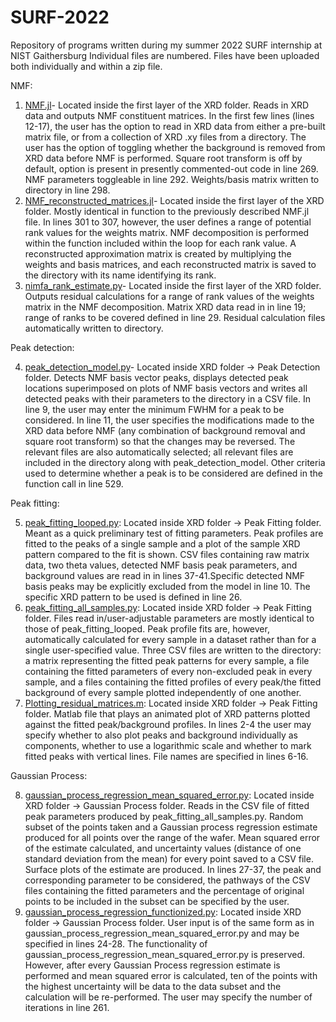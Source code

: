 # SURF-2022
Repository of programs written during my summer 2022 SURF internship at NIST Gaithersburg
Individual files are numbered. Files have been uploaded both individually and within a zip file. 

NMF:
1. [NMF.jl](https://github.com/marichard123/SURF-2022/blob/main/NMF.jl)- Located inside the first layer of the XRD folder. Reads in XRD data and outputs NMF constituent matrices. In the first few lines (lines 12-17), the user has the option to read in XRD data from either a pre-built matrix file, or from a collection of XRD .xy files from a directory. The user has the option of toggling whether the background is removed from XRD data before NMF is performed. Square root transform is off by default, option is present in presently commented-out code in line 269. NMF parameters toggleable in line 292. Weights/basis matrix written to directory in line 298.
2. [NMF_reconstructed_matrices.jl](https://github.com/marichard123/SURF-2022/blob/main/NMF_reconstructed_matrices.jl)- Located inside the first layer of the XRD folder. Mostly identical in function to the previously described NMF.jl file. In lines 301 to 307, however, the user defines a range of potential rank values for the weights matrix. NMF decomposition is performed within the function included within the loop for each rank value. A reconstructed approximation matrix is created by multiplying the weights and basis matrices, and each reconstructed matrix is saved to the directory with its name identifying its rank.
3. [nimfa_rank_estimate.py](https://github.com/marichard123/SURF-2022/blob/main/nimfa_rank_estimate.py)- Located inside the first layer of the XRD folder. Outputs residual calculations for a range of rank values of the weights matrix in the NMF decomposition. Matrix XRD data read in in line 19; range of ranks to be covered defined in line 29. Residual calculation files automatically written to directory.

Peak detection:

4. [peak_detection_model.py](https://github.com/marichard123/SURF-2022/blob/main/peak_detection_model.py)- Located inside XRD folder -> Peak Detection folder. Detects NMF basis vector peaks, displays detected peak locations superimposed on plots of NMF basis vectors and writes all detected peaks with their parameters to the directory in a CSV file. In line 9, the user may enter the minimum FWHM for a peak to be considered. In line 11, the user specifies the modifications made to the XRD data before NMF (any combination of background removal and square root transform) so that the changes may be reversed. The relevant files are also automatically selected; all relevant files are included in the directory along with peak_detection_model. Other criteria used to determine whether a peak is to be considered are defined in the function call in line 529.

Peak fitting:

5. [peak_fitting_looped.py](https://github.com/marichard123/SURF-2022/blob/main/peak_fitting_looped.py): Located inside XRD folder -> Peak Fitting folder. Meant as a quick preliminary test of fitting parameters. Peak profiles are fitted to the peaks of a single sample and a plot of the sample XRD pattern compared to the fit is shown. CSV files containing raw matrix data, two theta values, detected NMF basis peak parameters, and background values are read in in lines 37-41.Specific detected NMF basis peaks may be explicitly excluded from the model in line 10. The specific XRD pattern to be used is defined in line 26.
6. [peak_fitting_all_samples.py](https://github.com/marichard123/SURF-2022/blob/main/peak_fitting_all_samples.py): Located inside XRD folder -> Peak Fitting folder. Files read in/user-adjustable parameters are mostly identical to those of peak_fitting_looped. Peak profile fits are, however, automatically calculated for every sample in a dataset rather than for a single user-specified value. Three CSV files are written to the directory: a matrix representing the fitted peak patterns for every sample, a file containing the fitted parameters of every non-excluded peak in every sample, and a files containing the fitted profiles of every peak/the fitted background of every sample plotted independently of one another.
7. [Plotting_residual_matrices.m](https://github.com/marichard123/SURF-2022/blob/main/plotting_residual_matrices.m): Located inside XRD folder -> Peak Fitting folder. Matlab file that plays an animated plot of XRD patterns plotted against the fitted peak/background profiles. In lines 2-4 the user may specify whether to also plot peaks and background individually as components, whether to use a logarithmic scale and whether to mark fitted peaks with vertical lines. File names are specified in lines 6-16.

Gaussian Process:

8. [gaussian_process_regression_mean_squared_error.py](https://github.com/marichard123/SURF-2022/blob/main/gaussian_process_regression_mean_squared_error.py): Located inside XRD folder -> Gaussian Process folder. Reads in the CSV file of fitted peak parameters produced by peak_fitting_all_samples.py. Random subset of the points taken and a Gaussian process regression estimate produced for all points over the range of the wafer. Mean squared error of the estimate calculated, and uncertainty values (distance of one standard deviation from the mean) for every point saved to a CSV file. Surface plots of the estimate are produced. In lines 27-37, the peak and corresponding parameter to be considered, the pathways of the CSV files containing the fitted parameters and the percentage of original points to be included in the subset can be specified by the user.
9. [gaussian_process_regression_functionized.py](https://github.com/marichard123/SURF-2022/blob/main/gaussian_process_regression_functionized.py): Located inside XRD folder -> Gaussian Process folder. User input is of the same form as in gaussian_process_regression_mean_squared_error.py and may be specified in lines 24-28. The functionality of gaussian_process_regression_mean_squared_error.py is preserved. However, after every Gaussian Process regression estimate is performed and mean squared error is calculated, ten of the points with the highest uncertainty will be data to the data subset and the calculation will be re-performed. The user may specify the number of iterations in line 261.
